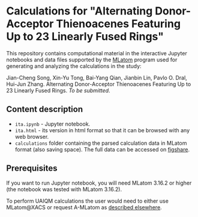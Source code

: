 # Calculations for "Alternating Donor-Acceptor Thienoacenes Featuring Up to 23 Linearly Fused Rings"

This repository contains computational material in the interactive Jupyter notebooks and data files supported by the [MLatom](https://github.com/dralgroup/mlatom) program used for generating and analyzing the calculations in the study:
 
Jian-Cheng Song, Xin-Yu Tong, Bai-Yang Qian, Jianbin Lin, Pavlo O. Dral, Hui-Jun Zhang. Alternating Donor-Acceptor Thienoacenes Featuring Up to 23 Linearly Fused Rings. *To be submitted*.

## Content description

* ``ita.ipynb`` - Jupyter notebook.
* ``ita.html`` - its version in html format so that it can be browsed with any web browser.
* ``calculations`` folder containing the parsed calculation data in MLatom format (also saving space). The full data can be accessed on [figshare](https://figshare.com/s/1c9cb093407f48230c2f).

## Prerequisites

If you want to run Jupyter notebook, you will need MLatom 3.16.2 or higher (the notebook was tested with MLatom 3.16.2).

To perform UAIQM calculations the user would need to either use MLatom@XACS or request A-MLatom as [described elsewhere](http://mlatom.com/amlatom/).

